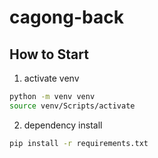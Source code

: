 # cagong-back

## How to Start

1. activate venv

```bash
python -m venv venv
source venv/Scripts/activate
```

2. dependency install

```bash
pip install -r requirements.txt
```
